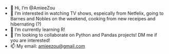 - 👋 Hi, I’m @AmieeZou
- 👀 I’m interested in watching TV shows, espeically from Netfelix, going to Barnes and Nobles on the weekend, cooking from new receipes and hibernating (?)
- 🌱 I’m currently learning R!
- 💞️ I’m looking to collaborate on Python and Pandas projects! DM me if you are interested!
- 📫 My email: amieezou@gmail.com

<!---
AmieeZou/AmieeZou is a ✨ special ✨ repository because its `README.md` (this file) appears on your GitHub profile.
You can click the Preview link to take a look at your changes.
--->
